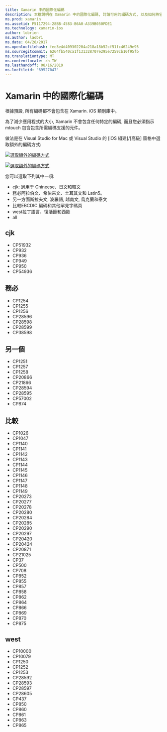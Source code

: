 ```yaml
---
title: Xamarin 中的國際化編碼
description: 本檔說明在 Xamarin 中的國際化編碼, 討論可用的編碼方式, 以及如何將它們新增至應用程式。
ms.prod: xamarin
ms.assetid: F5117294-28BB-4583-B6A0-A339B050FDE1
ms.technology: xamarin-ios
author: lobrien
ms.author: laobri
ms.date: 04/28/2017
ms.openlocfilehash: fee3e4d409302204a218a18b52cf51fc46249e95
ms.sourcegitcommit: 6264fb540ca1f131328707e295e7259cb10f95fb
ms.translationtype: MT
ms.contentlocale: zh-TW
ms.lasthandoff: 08/16/2019
ms.locfileid: "69527047"
---
```

# <a name="internationalization-encodings-in-xamarinios"></a>Xamarin 中的國際化編碼

根據預設, 所有編碼都不會包含在 Xamarin. iOS 類別庫中。

為了減少應用程式的大小, Xamarin 不會包含任何特定的編碼, 而且您必須指示 mtouch 包含包含所需編碼支援的元件。

做法是在 Visual Studio for Mac 或 Visual Studio 的 [iOS 組建]/[高級] 窗格中選取額外的編碼方式:

 [![](encodings-images/00.png "選取額外的編碼方式")](encodings-images/00.png#lightbox)

 [![](encodings-images/00a.png "選取額外的編碼方式")](encodings-images/00a.png#lightbox)

您可以選取下列其中一項:

- cjk: 適用于 Chineese、日文和韓文
- 務必阿拉伯文、希伯來文、土耳其文和 Latin5。
- 另一方面斯拉夫文, 波羅語, 越南文, 烏克蘭和泰文
- 比較EBCDIC 編碼和其他罕見字碼頁
- west拉丁語言、復活節和西歐
- all


 <a name="cjk" />


## <a name="cjk"></a>cjk

- CP51932
- CP932
- CP936
- CP949
- CP950
- CP54936


 <a name="mideast" />


## <a name="mideast"></a>務必

- CP1254
- CP1255
- CP1256
- CP28596
- CP28598
- CP28599
- CP38598


 <a name="other" />


## <a name="other"></a>另一個

- CP1251
- CP1257
- CP1258
- CP20866
- CP21866
- CP28594
- CP28595
- CP57002
- CP874


 <a name="rare" />


## <a name="rare"></a>比較

- CP1026
- CP1047
- CP1140
- CP1141
- CP1142
- CP1143
- CP1144
- CP1145
- CP1146
- CP1147
- CP1148
- CP1149
- CP20273
- CP20277
- CP20278
- CP20280
- CP20284
- CP20285
- CP20290
- CP20297
- CP20420
- CP20424
- CP20871
- CP21025
- CP37
- CP500
- CP708
- CP852
- CP855
- CP857
- CP858
- CP862
- CP864
- CP866
- CP869
- CP870
- CP875


 <a name="west" />


## <a name="west"></a>west

- CP10000
- CP10079
- CP1250
- CP1252
- CP1253
- CP28592
- CP28593
- CP28597
- CP28605
- CP437
- CP850
- CP860
- CP861
- CP863
- CP865

